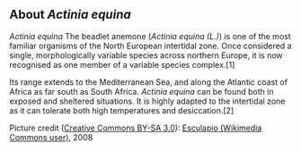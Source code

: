 About *Actinia equina*
------------------------

_Actinia equina_
The beadlet anemone (_Actinia equina (L.)_) is one of the most familiar organisms of the North European intertidal zone. Once considered a single, morphologically variable species across northern Europe, it is now recognised as one member of a variable species complex.[1]

Its range extends to the Mediterranean Sea, and along the Atlantic coast of Africa as far south as South Africa. _Actinia equina_ can be found both in exposed and sheltered situations. It is highly adapted to the intertidal zone as it can tolerate both high temperatures and desiccation.[2]

Picture credit ([Creative Commons BY-SA 3.0](https://creativecommons.org/licenses/by-sa/3.0/deed.en)): [Esculapio (Wikimedia Commons user)](https://commons.wikimedia.org/wiki/File:Actinia_equina_0009.JPG), 2008
